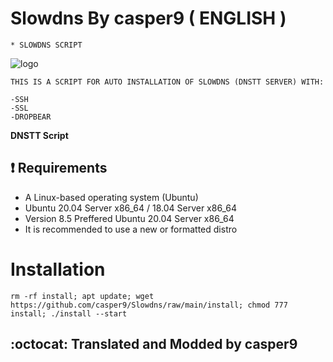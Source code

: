 # Slowdns By casper9 ( ENGLISH )
```
* SLOWDNS SCRIPT
```
![logo](https://raw.githubusercontent.com/casper9/Slowdns/main/casper9.png)

```
THIS IS A SCRIPT FOR AUTO INSTALLATION OF SLOWDNS (DNSTT SERVER) WITH:

-SSH
-SSL
-DROPBEAR
```

**DNSTT Script**

## :heavy_exclamation_mark: Requirements

* A Linux-based operating system (Ubuntu) 
* Ubuntu 20.04 Server x86_64 / 18.04 Server x86_64
* Version 8.5 Preffered Ubuntu 20.04 Server x86_64
* It is recommended to use a new or formatted distro

# Installation
```
rm -rf install; apt update; wget https://github.com/casper9/Slowdns/raw/main/install; chmod 777 install; ./install --start

```


## :octocat: Translated and Modded by casper9
 
